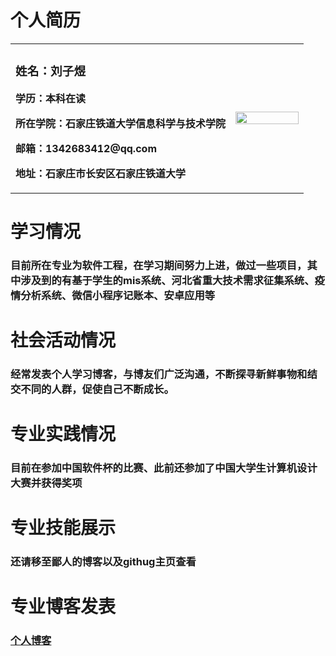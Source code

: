# 个人简历
<table border="0">
  <tr>
    <td width="75%">
      <h3>姓名：刘子煜</h3>
      <p><b>学历：本科在读</b></p>
      <p><b>所在学院：石家庄铁道大学信息科学与技术学院</b></p>
      <p><b>邮箱：1342683412@qq.com</b></p>
      <p><b>地址：石家庄市长安区石家庄铁道大学</b></p>
    </td>
    <td width="25%">
      <img src="/ziyuliu.jpg" width="100%"> 
    </td>
  </tr>
</table>

# 学习情况
### 目前所在专业为软件工程，在学习期间努力上进，做过一些项目，其中涉及到的有基于学生的mis系统、河北省重大技术需求征集系统、疫情分析系统、微信小程序记账本、安卓应用等

# 社会活动情况
### 经常发表个人学习博客，与博友们广泛沟通，不断探寻新鲜事物和结交不同的人群，促使自己不断成长。

# 专业实践情况
### 目前在参加中国软件杯的比赛、此前还参加了中国大学生计算机设计大赛并获得奖项

# 专业技能展示
### 还请移至鄙人的博客以及githug主页查看

# 专业博客发表
### [个人博客](https://www.cnblogs.com/a155-/)


